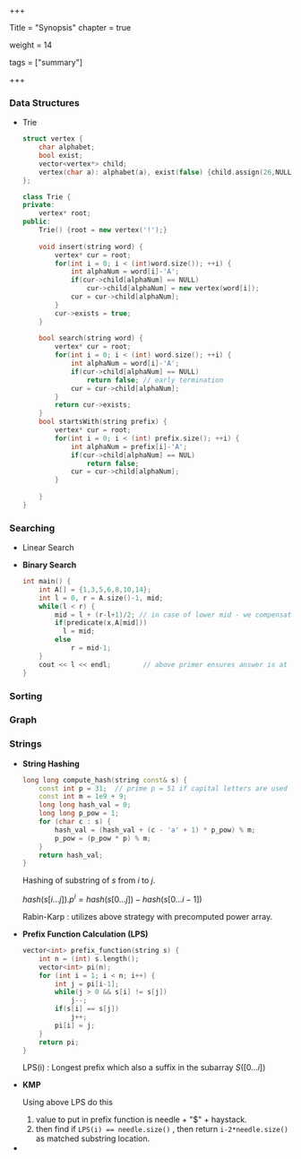 +++

Title = "Synopsis"
chapter = true

weight = 14

tags = ["summary"]

+++

### Data Structures

- Trie

  ````c++
  struct vertex {
      char alphabet;
      bool exist;
      vector<vertex*> child;
      vertex(char a): alphabet(a), exist(false) {child.assign(26,NULL);}
  };
  
  class Trie {
  private:
      vertex* root;
  public:
      Trie() {root = new vertex('!');}
      
      void insert(string word) {
          vertex* cur = root;
          for(int i = 0; i < (int)word.size()); ++i) {
              int alphaNum = word[i]-'A';
              if(cur->child[alphaNum] == NULL)
                  cur->child[alphaNum] = new vertex(word[i]);
              cur = cur->child[alphaNum];
          }
          cur->exists = true;
      }
      
      bool search(string word) {
          vertex* cur = root;
          for(int i = 0; i < (int) word.size(); ++i) {
              int alphaNum = word[i]-'A';
              if(cur->child[alphaNum] == NULL)
                  return false; // early termination
              cur = cur->child[alphaNum];
          }
          return cur->exists;
      }
      bool startsWith(string prefix) {
          vertex* cur = root;
          for(int i = 0; i < (int) prefix.size(); ++i) {
              int alphaNum = prefix[i]-'A';
              if(cur->child[alphaNum] == NUL)
                  return false;
              cur = cur->child[alphaNum];
          }
          
      }
  }
  ````

  

### Searching

- Linear Search

- **Binary Search**
  ````c++
  int main() {
      int A[] = {1,3,5,6,8,10,14};
      int l = 0, r = A.size()-1, mid;
      while(l < r) {
          mid = l + (r-l+1)/2; // in case of lower mid - we compensate
          if(predicate(x,A[mid]))
      		l = mid;
          else
              r = mid-1;
      }
      cout << l << endl;		// above primer ensures answer is at l
  }
  ````

### Sorting



### Graph

### Strings

- **String Hashing**

  ````c++
  long long compute_hash(string const& s) {
      const int p = 31;  // prime p = 51 if capital letters are used
      const int m = 1e9 + 9;
      long long hash_val = 0;
      long long p_pow = 1;
      for (char c : s) {
          hash_val = (hash_val + (c - 'a' + 1) * p_pow) % m;
          p_pow = (p_pow * p) % m;
      }
      return hash_val;
  }
  ````

  Hashing of substring of $s$ from $i$ to $j$.

  $hash(s[i...j]) . p^i = hash(s[0...j]) - hash(s[0...i-1])$

  Rabin-Karp : utilizes above strategy with precomputed power array.

- **Prefix Function Calculation (LPS)**

  ````c++
  vector<int> prefix_function(string s) {
      int n = (int) s.length();
      vector<int> pi(n);
      for (int i = 1; i < n; i++) {
          int j = pi[i-1];
          while(j > 0 && s[i] != s[j])
              j--;
          if(s[i] == s[j])
              j++;
          pi[i] = j;
      }
      return pi;
  }
  ````

  LPS(i) : Longest prefix which also a suffix in the subarray $S([0...i])$

- **KMP**

  Using above LPS do this

  1. value to put in prefix function is needle + "$" + haystack.
  2. then find if `LPS(i) == needle.size()` , then return `i-2*needle.size()` as matched substring location.

- 